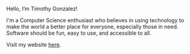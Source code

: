 Hello, I’m Timothy Gonzalez!

I'm a Computer Science enthusiast who believes in using technology to make the world a better place for everyone, especially those in need. 
Software should be fun, easy to use, and accessible to all.

Visit my website [here](httpsL//timothy-gonzalez.com).
<!---
Timothy-Gonzalez/Timothy-Gonzalez is a ✨ special ✨ repository because its `README.md` (this file) appears on your GitHub profile.
You can click the Preview link to take a look at your changes.
--->
